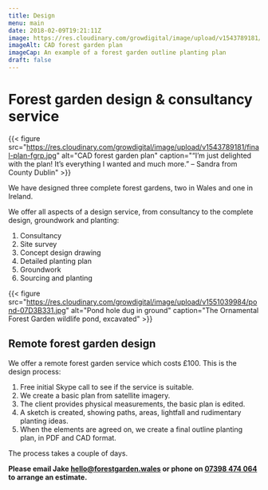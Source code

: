 ```yaml
---
title: Design
menu: main
date: 2018-02-09T19:21:11Z
image: https://res.cloudinary.com/growdigital/image/upload/v1543789181/final-plan-fgrp.jpg
imageAlt: CAD forest garden plan
imageCap: An example of a forest garden outline planting plan
draft: false
---
```


# Forest garden design & consultancy service

{{< figure src="https://res.cloudinary.com/growdigital/image/upload/v1543789181/final-plan-fgrp.jpg" alt="CAD forest garden plan" caption="“I’m just delighted with the plan! It’s everything I wanted and much more.” – Sandra from County Dublin" >}}

We have designed three complete forest gardens, two in Wales and one in Ireland.

We offer all aspects of a design service, from consultancy to the complete design, groundwork and planting:

1. Consultancy
2. Site survey
3. Concept design drawing
4. Detailed planting plan
5. Groundwork
6. Sourcing and planting

{{< figure src="https://res.cloudinary.com/growdigital/image/upload/v1551039984/pond-07D3B331.jpg" alt="Pond hole dug in ground" caption="The Ornamental Forest Garden wildlife pond, excavated" >}}

## Remote forest garden design

We offer a remote forest garden service which costs £100. This is the design process:

1. Free initial Skype call to see if the service is suitable.
2. We create a basic plan from satellite imagery. 
3. The client provides physical measurements, the basic plan is edited.
4. A sketch is created, showing paths, areas, lightfall and rudimentary planting ideas.
5. When the elements are agreed on, we create a final outline planting plan, in PDF and CAD format.

The process takes a couple of days.


**Please email Jake [hello@forestgarden.wales](mailto:hello@forestgarden.wales) or phone on [07398&nbsp;474&nbsp;064](tel:+447398474064) to arrange an estimate.**
